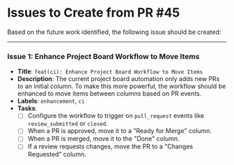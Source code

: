 # Issues to Create from PR #45

Based on the future work identified, the following issue should be created:

---

### Issue 1: Enhance Project Board Workflow to Move Items

*   **Title**: `feat(ci): Enhance Project Board Workflow to Move Items`
*   **Description**: The current project board automation only adds new PRs to an initial column. To make this more powerful, the workflow should be enhanced to move items between columns based on PR events.
*   **Labels**: `enhancement`, `ci`
*   **Tasks**:
    *   [ ] Configure the workflow to trigger on `pull_request` events like `review_submitted` or `closed`.
    *   [ ] When a PR is approved, move it to a "Ready for Merge" column.
    *   [ ] When a PR is merged, move it to the "Done" column.
    *   [ ] If a review requests changes, move the PR to a "Changes Requested" column.
